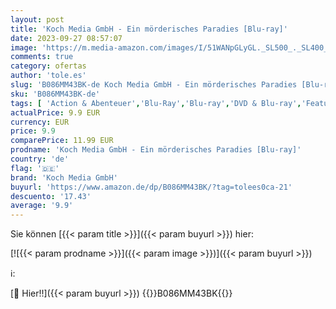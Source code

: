 ```yaml
---
layout: post
title: 'Koch Media GmbH - Ein mörderisches Paradies [Blu-ray]'
date: 2023-09-27 08:57:07
image: 'https://m.media-amazon.com/images/I/51WANpGLyGL._SL500_._SL400_.jpg'
comments: true
category: ofertas
author: 'tole.es'
slug: 'B086MM43BK-de Koch Media GmbH - Ein mörderisches Paradies [Blu-ray]'
sku: 'B086MM43BK-de'
tags: [ 'Action & Abenteuer','Blu-Ray','Blu-ray','DVD & Blu-ray','Featured Categories','Filme','Krimi','Shops','Thriller','koch media gmbh','🇩🇪', ]
actualPrice: 9.9 EUR
currency: EUR
price: 9.9
comparePrice: 11.99 EUR
prodname: 'Koch Media GmbH - Ein mörderisches Paradies [Blu-ray]'
country: 'de'
flag: '🇩🇪'
brand: 'Koch Media GmbH'
buyurl: 'https://www.amazon.de/dp/B086MM43BK/?tag=tolees0ca-21'
descuento: '17.43'
average: '9.9'
---
```


Sie können [{{< param title >}}]({{< param buyurl >}}) hier:

[![{{< param prodname >}}]({{< param image >}})]({{< param buyurl >}})

ℹ️:


[🛒 Hier!!]({{< param buyurl >}})
{{<world>}}B086MM43BK{{</world>}}
